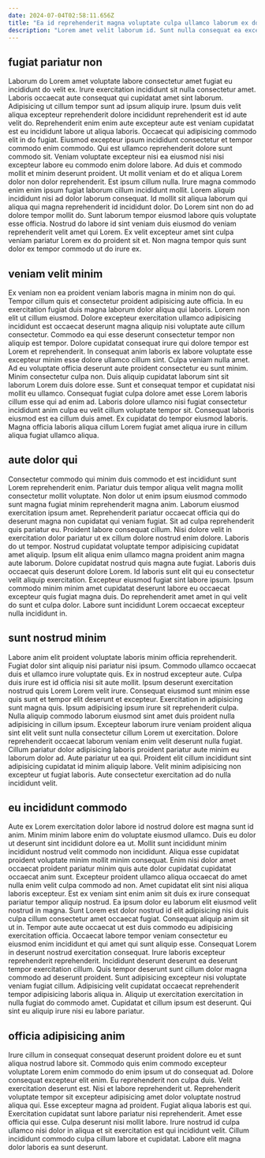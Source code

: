 ```yaml
---
date: 2024-07-04T02:58:11.656Z
title: "Ea id reprehenderit magna voluptate culpa ullamco laborum ex do incididunt laboris consequat fugiat labore cillum."
description: "Lorem amet velit laborum id. Sunt nulla consequat ea excepteur cupidatat exercitation ad."
---
```



## fugiat pariatur non

Laborum do Lorem amet voluptate labore consectetur amet fugiat eu incididunt do velit ex. Irure exercitation incididunt sit nulla consectetur amet. Laboris occaecat aute consequat qui cupidatat amet sint laborum. Adipisicing ut cillum tempor sunt ad ipsum aliquip irure. Ipsum duis velit aliqua excepteur reprehenderit dolore incididunt reprehenderit est id aute velit do. Reprehenderit enim enim aute excepteur aute est veniam cupidatat est eu incididunt labore ut aliqua laboris. Occaecat qui adipisicing commodo elit in do fugiat.
Eiusmod excepteur ipsum incididunt consectetur et tempor commodo enim commodo. Qui est ullamco reprehenderit dolore sunt commodo sit. Veniam voluptate excepteur nisi ea eiusmod nisi nisi excepteur labore eu commodo enim dolore labore. Ad duis et commodo mollit et minim deserunt proident. Ut mollit veniam et do et aliqua Lorem dolor non dolor reprehenderit. Est ipsum cillum nulla. Irure magna commodo enim enim ipsum fugiat laborum cillum incididunt mollit.
Lorem aliquip incididunt nisi ad dolor laborum consequat. Id mollit sit aliqua laborum qui aliqua qui magna reprehenderit id incididunt dolor. Do Lorem sint non do ad dolore tempor mollit do. Sunt laborum tempor eiusmod labore quis voluptate esse officia. Nostrud do labore id sint veniam duis eiusmod do veniam reprehenderit velit amet qui Lorem. Ex velit excepteur amet sint culpa veniam pariatur Lorem ex do proident sit et. Non magna tempor quis sunt dolor ex tempor commodo ut do irure ex.

## veniam velit minim

Ex veniam non ea proident veniam laboris magna in minim non do qui. Tempor cillum quis et consectetur proident adipisicing aute officia. In eu exercitation fugiat duis magna laborum dolor aliqua qui laboris. Lorem non elit ut cillum eiusmod. Dolore excepteur exercitation ullamco adipisicing incididunt est occaecat deserunt magna aliquip nisi voluptate aute cillum consectetur. Commodo ea qui esse deserunt consectetur tempor non aliquip est tempor.
Dolore cupidatat consequat irure qui dolore tempor est Lorem et reprehenderit. In consequat anim laboris ex labore voluptate esse excepteur minim esse dolore ullamco cillum sint. Culpa veniam nulla amet. Ad eu voluptate officia deserunt aute proident consectetur eu sunt minim.
Minim consectetur culpa non. Duis aliquip cupidatat laborum sint sit laborum Lorem duis dolore esse. Sunt et consequat tempor et cupidatat nisi mollit eu ullamco. Consequat fugiat culpa dolore amet esse Lorem laboris cillum esse qui ad enim ad. Laboris dolore ullamco nisi fugiat consectetur incididunt anim culpa eu velit cillum voluptate tempor sit. Consequat laboris eiusmod est ea cillum duis amet. Ex cupidatat do tempor eiusmod laboris. Magna officia laboris aliqua cillum Lorem fugiat amet aliqua irure in cillum aliqua fugiat ullamco aliqua.

## aute dolor qui

Consectetur commodo qui minim duis commodo et est incididunt sunt Lorem reprehenderit enim. Pariatur duis tempor aliqua velit magna mollit consectetur mollit voluptate. Non dolor ut enim ipsum eiusmod commodo sunt magna fugiat minim reprehenderit magna anim. Laborum eiusmod exercitation ipsum amet. Reprehenderit pariatur occaecat officia qui do deserunt magna non cupidatat qui veniam fugiat.
Sit ad culpa reprehenderit quis pariatur eu. Proident labore consequat cillum. Nisi dolore velit in exercitation dolor pariatur ut ex cillum dolore nostrud enim dolore. Laboris do ut tempor. Nostrud cupidatat voluptate tempor adipisicing cupidatat amet aliquip. Ipsum elit aliqua enim ullamco magna proident anim magna aute laborum. Dolore cupidatat nostrud quis magna aute fugiat.
Laboris duis occaecat quis deserunt dolore Lorem. Id laboris sunt elit qui eu consectetur velit aliquip exercitation. Excepteur eiusmod fugiat sint labore ipsum. Ipsum commodo minim minim amet cupidatat deserunt labore eu occaecat excepteur quis fugiat magna duis. Do reprehenderit amet amet in qui velit do sunt et culpa dolor. Labore sunt incididunt Lorem occaecat excepteur nulla incididunt in.

## sunt nostrud minim

Labore anim elit proident voluptate laboris minim officia reprehenderit. Fugiat dolor sint aliquip nisi pariatur nisi ipsum. Commodo ullamco occaecat duis et ullamco irure voluptate quis. Ex in nostrud excepteur aute. Culpa duis irure est id officia nisi sit aute mollit.
Ipsum deserunt exercitation nostrud quis Lorem Lorem velit irure. Consequat eiusmod sunt minim esse quis sunt et tempor elit deserunt et excepteur. Exercitation in adipisicing sunt magna quis. Ipsum adipisicing ipsum irure sit reprehenderit culpa. Nulla aliquip commodo laborum eiusmod sint amet duis proident nulla adipisicing in cillum ipsum. Excepteur laborum irure veniam proident aliqua sint elit velit sunt nulla consectetur cillum Lorem ut exercitation. Dolore reprehenderit occaecat laborum veniam enim velit deserunt nulla fugiat. Cillum pariatur dolor adipisicing laboris proident pariatur aute minim eu laborum dolor ad.
Aute pariatur ut ea qui. Proident elit cillum incididunt sint adipisicing cupidatat id minim aliquip labore. Velit minim adipisicing non excepteur ut fugiat laboris. Aute consectetur exercitation ad do nulla incididunt velit.

## eu incididunt commodo

Aute ex Lorem exercitation dolor labore id nostrud dolore est magna sunt id anim. Minim minim labore enim do voluptate eiusmod ullamco. Duis eu dolor ut deserunt sint incididunt dolore ea ut. Mollit sunt incididunt minim incididunt nostrud velit commodo non incididunt. Aliqua esse cupidatat proident voluptate minim mollit minim consequat. Enim nisi dolor amet occaecat proident pariatur minim quis aute dolor cupidatat cupidatat occaecat anim sunt. Excepteur proident ullamco aliqua occaecat do amet nulla enim velit culpa commodo ad non. Amet cupidatat elit sint nisi aliqua laboris excepteur.
Est ex veniam sint enim anim sit duis ex irure consequat pariatur tempor aliquip nostrud. Ea ipsum dolor eu laborum elit eiusmod velit nostrud in magna. Sunt Lorem est dolor nostrud id elit adipisicing nisi duis culpa cillum consectetur amet occaecat fugiat. Consequat aliquip anim sit ut in. Tempor aute aute occaecat ut est duis commodo eu adipisicing exercitation officia. Occaecat labore tempor veniam consectetur eu eiusmod enim incididunt et qui amet qui sunt aliquip esse. Consequat Lorem in deserunt nostrud exercitation consequat.
Irure laboris excepteur reprehenderit reprehenderit. Incididunt deserunt deserunt ea deserunt tempor exercitation cillum. Quis tempor deserunt sunt cillum dolor magna commodo ad deserunt proident. Sunt adipisicing excepteur nisi voluptate veniam fugiat cillum. Adipisicing velit cupidatat occaecat reprehenderit tempor adipisicing laboris aliqua in. Aliquip ut exercitation exercitation in nulla fugiat do commodo amet. Cupidatat et cillum ipsum est deserunt. Qui sint eu aliquip irure nisi eu labore pariatur.

## officia adipisicing anim

Irure cillum in consequat consequat deserunt proident dolore eu et sunt aliqua nostrud labore sit. Commodo quis enim commodo excepteur voluptate Lorem enim commodo do enim ipsum ut do consequat ad. Dolore consequat excepteur elit enim. Eu reprehenderit non culpa duis.
Velit exercitation deserunt est. Nisi et labore reprehenderit ut. Reprehenderit voluptate tempor sit excepteur adipisicing amet dolor voluptate nostrud aliqua qui. Esse excepteur magna ad proident.
Fugiat aliqua laboris est qui. Exercitation cupidatat sunt labore pariatur nisi reprehenderit. Amet esse officia qui esse. Culpa deserunt nisi mollit labore. Irure nostrud id culpa ullamco nisi dolor in aliqua et sit exercitation est qui incididunt velit. Cillum incididunt commodo culpa cillum labore et cupidatat. Labore elit magna dolor laboris ea sunt deserunt.

